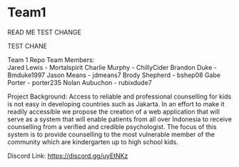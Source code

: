 # Team1
READ ME TEST CHANGE

TEST CHANE

Team 1 Repo
Team Members:			
Jared Lewis - Mortalspirit
Charlie Murphy - ChillyCider
Brandon Duke - Bmduke1997
Jason Means - jdmeans7
Brody Shepherd - bshep08
Gabe Porter - porter235
Nolan Aubuchon - rubixdude7

Project Background:
Access to reliable and professional counselling for kids is not easy in developing countries such as Jakarta. In an effort to make it readily accessible we propose the creation of a web application that will serve as a system that will enable patients from all over Indonesia to receive counselling from a verified and credible psychologist. The focus of this system is to provide counselling to the most vulnerable member of the community which are kindergarten up to high school kids.

Discord Link: https://discord.gg/uyEtNKz
